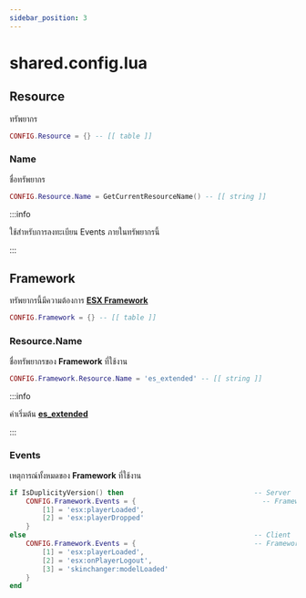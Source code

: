 ```yaml
---
sidebar_position: 3
---
```


# shared.config.lua

## Resource

ทรัพยากร

```lua
CONFIG.Resource = {} -- [[ table ]]
```

### Name

ชื่อทรัพยากร

```lua
CONFIG.Resource.Name = GetCurrentResourceName() -- [[ string ]]
```

:::info

ใช้สำหรับการลงทะเบียน Events ภายในทรัพยากรนี้

:::

## Framework

ทรัพยากรนี้มีความต้องการ **[ESX Framework](https://github.com/esx-framework)**

```lua
CONFIG.Framework = {} -- [[ table ]]
```

### Resource.Name

ชื่อทรัพยากรของ **Framework** ที่ใช้งาน

```lua
CONFIG.Framework.Resource.Name = 'es_extended' -- [[ string ]]
```

:::info

ค่าเริ่มต้น **[es_extended](https://github.com/esx-framework/esx-legacy/tree/main/%5Besx%5D/es_extended)**

:::

### Events

เหตุการณ์ทั้งหมดของ **Framework** ที่ใช้งาน

```lua
if IsDuplicityVersion() then                                -- Server
    CONFIG.Framework.Events = {                               -- Framework Events
        [1] = 'esx:playerLoaded',
        [2] = 'esx:playerDropped'
    }
else                                                        -- Client
    CONFIG.Framework.Events = {                             -- Framework Events
        [1] = 'esx:playerLoaded',
        [2] = 'esx:onPlayerLogout',
        [3] = 'skinchanger:modelLoaded'
    }
end
```

